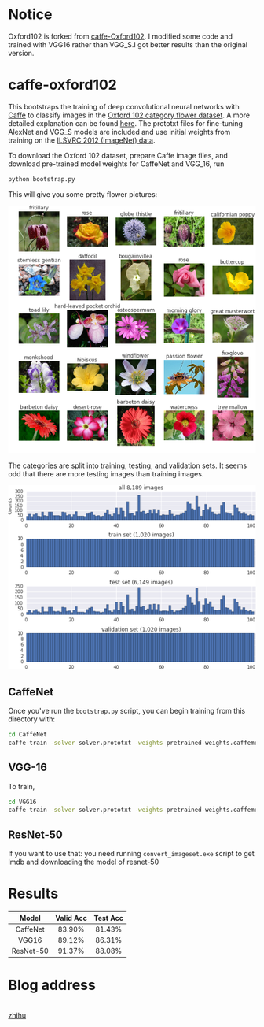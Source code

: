 # Notice
Oxford102 is forked from [caffe-Oxford102](https://github.com/jimgoo/caffe-oxford102).
I modified some code and trained with VGG16 rather than VGG_S.I got better results than the original version.

# caffe-oxford102

This bootstraps the training of deep convolutional neural networks with [Caffe](http://caffe.berkeleyvision.org/) to classify images in the [Oxford 102 category flower dataset](http://www.robots.ox.ac.uk/~vgg/data/flowers/102/index.html). A more detailed explanation can be found [here](http://jimgoo.com/flower-power/). The prototxt files for fine-tuning AlexNet and VGG_S models are included and use initial weights from training on the [ILSVRC 2012 (ImageNet) data](http://www.image-net.org/challenges/LSVRC/2012/). 

To download the Oxford 102 dataset, prepare Caffe image files, and download pre-trained model weights for CaffeNet and VGG_16, run

```bash
python bootstrap.py
```
This will give you some pretty flower pictures:

![alt tag](Oxford102/plots/flowers.png)

The categories are split into training, testing, and validation sets. It seems odd that there are more testing images than training images.

![alt tag](Oxford102/plots/splits.png)

## CaffeNet

Once you've run the `bootstrap.py` script, you can begin training from this directory with:

```bash
cd CaffeNet
caffe train -solver solver.prototxt -weights pretrained-weights.caffemodel -gpu 0
```


## VGG-16

To train,

```bash
cd VGG16
caffe train -solver solver.prototxt -weights pretrained-weights.caffemodel -gpu 0
```

## ResNet-50
If you want to use that:
you need running `convert_imageset.exe` script to get lmdb and downloading the model of resnet-50

# Results
Model|Valid Acc|Test Acc
:---:|:---:|:---:
CaffeNet|83.90%|81.43%
VGG16|89.12%|86.31%
ResNet-50|91.37%|88.08%

# Blog address
 <br/>[zhihu](https://zhuanlan.zhihu.com/p/22624331)

